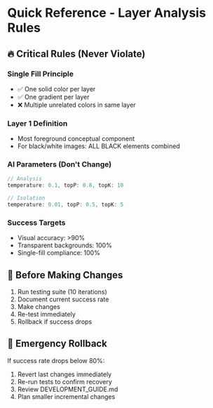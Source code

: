 <!--
🔒 PROTECTED DOCUMENT 🔒  
Changes require authorization from: erinb-maker-radio
Last authorized change: 2025-09-07 by erinb-maker-radio (initial creation)
-->

# Quick Reference - Layer Analysis Rules

## 🔥 Critical Rules (Never Violate)

### Single Fill Principle
- ✅ One solid color per layer
- ✅ One gradient per layer  
- ❌ Multiple unrelated colors in same layer

### Layer 1 Definition
- Most foreground conceptual component
- For black/white images: ALL BLACK elements combined

### AI Parameters (Don't Change)
```typescript
// Analysis
temperature: 0.1, topP: 0.8, topK: 10

// Isolation  
temperature: 0.01, topP: 0.5, topK: 5
```

### Success Targets
- Visual accuracy: >90%
- Transparent backgrounds: 100%
- Single-fill compliance: 100%

## 🧪 Before Making Changes
1. Run testing suite (10 iterations)
2. Document current success rate
3. Make changes
4. Re-test immediately
5. Rollback if success drops

## 🚨 Emergency Rollback
If success rate drops below 80%:
1. Revert last changes immediately
2. Re-run tests to confirm recovery
3. Review DEVELOPMENT_GUIDE.md
4. Plan smaller incremental changes